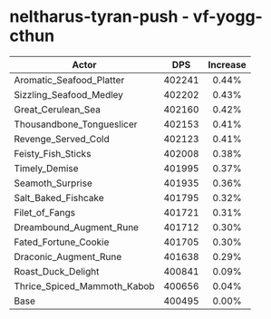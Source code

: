 # neltharus-tyran-push - vf-yogg-cthun
| Actor | DPS | Increase |
|---|:---:|:---:|
|Aromatic_Seafood_Platter|402241|0.44%|
|Sizzling_Seafood_Medley|402202|0.43%|
|Great_Cerulean_Sea|402160|0.42%|
|Thousandbone_Tongueslicer|402153|0.41%|
|Revenge_Served_Cold|402123|0.41%|
|Feisty_Fish_Sticks|402008|0.38%|
|Timely_Demise|401995|0.37%|
|Seamoth_Surprise|401935|0.36%|
|Salt_Baked_Fishcake|401795|0.32%|
|Filet_of_Fangs|401721|0.31%|
|Dreambound_Augment_Rune|401712|0.30%|
|Fated_Fortune_Cookie|401705|0.30%|
|Draconic_Augment_Rune|401638|0.29%|
|Roast_Duck_Delight|400841|0.09%|
|Thrice_Spiced_Mammoth_Kabob|400656|0.04%|
|Base|400495|0.00%|
